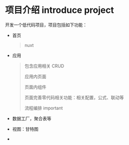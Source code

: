 # 项目介绍 introduce project

开发一个低代码项目，项目包括如下功能：

- 首页

  > nuxt

- 应用

  > 包含应用相关 CRUD
  >
  > 应用内页面
  >
  > 页面内组件
  >
  > 页面完善零代码相关功能：相关配置，公式、联动等
  >
  > 流程编排 important

- 数据工厂，聚合表等

- 视图：甘特图

- 

